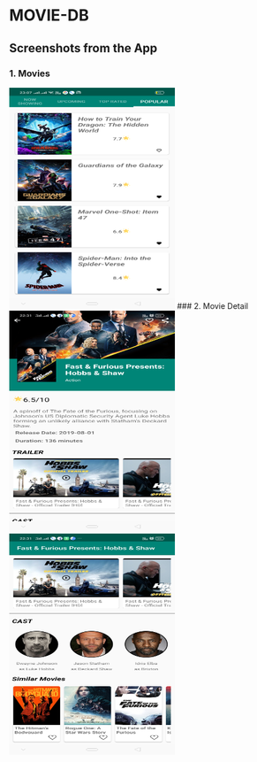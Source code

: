 # MOVIE-DB
## Screenshots from the App
### 1. Movies
<img src ="/imgs/Screenshot_2019-09-13-23-07-02-65_8c901214abc1cfaaadc86a5ca3039378.png" width=300 height=400>
### 2. Movie Detail
<img src="/imgs/Screenshot_2019-09-03-22-31-23-66_8c901214abc1cfaaadc86a5ca3039378.png" width=300 height=400>
<img src="/imgs/Screenshot_2019-09-03-22-31-32-58_8c901214abc1cfaaadc86a5ca3039378(1).png" width=300 height=400>
